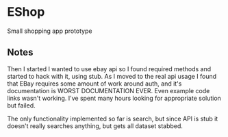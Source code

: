 EShop
=====

Small shopping app prototype

Notes
-----
Then I started I wanted to use ebay api so I found required methods and
started to hack with it, using stub. As I moved to the real api usage
I found that EBay requires some amount of work around auth, and it's
documentation is WORST DOCUMENTATION EVER. Even example code links
wasn't working. I've spent many hours looking for appropriate solution
but failed.

The only functionality implemented so far is search, but since API is
stub it doesn't really searches anything, but gets all dataset stabbed.